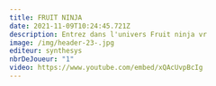 ```yaml
---
title: FRUIT NINJA
date: 2021-11-09T10:24:45.721Z
description: Entrez dans l'univers Fruit ninja vr
image: /img/header-23-.jpg
editeur: synthesys
nbrDeJoueur: "1"
video: https://www.youtube.com/embed/xQAcUvpBcIg
---
```

